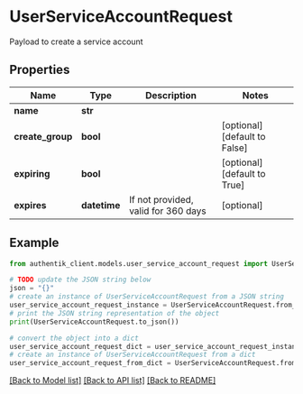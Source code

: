 # UserServiceAccountRequest

Payload to create a service account

## Properties

Name | Type | Description | Notes
------------ | ------------- | ------------- | -------------
**name** | **str** |  | 
**create_group** | **bool** |  | [optional] [default to False]
**expiring** | **bool** |  | [optional] [default to True]
**expires** | **datetime** | If not provided, valid for 360 days | [optional] 

## Example

```python
from authentik_client.models.user_service_account_request import UserServiceAccountRequest

# TODO update the JSON string below
json = "{}"
# create an instance of UserServiceAccountRequest from a JSON string
user_service_account_request_instance = UserServiceAccountRequest.from_json(json)
# print the JSON string representation of the object
print(UserServiceAccountRequest.to_json())

# convert the object into a dict
user_service_account_request_dict = user_service_account_request_instance.to_dict()
# create an instance of UserServiceAccountRequest from a dict
user_service_account_request_from_dict = UserServiceAccountRequest.from_dict(user_service_account_request_dict)
```
[[Back to Model list]](../README.md#documentation-for-models) [[Back to API list]](../README.md#documentation-for-api-endpoints) [[Back to README]](../README.md)



